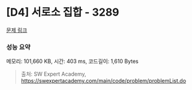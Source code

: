 # [D4] 서로소 집합 - 3289 

[문제 링크](https://swexpertacademy.com/main/code/problem/problemDetail.do?contestProbId=AWBJKA6qr2oDFAWr) 

### 성능 요약

메모리: 101,660 KB, 시간: 403 ms, 코드길이: 1,610 Bytes



> 출처: SW Expert Academy, https://swexpertacademy.com/main/code/problem/problemList.do
